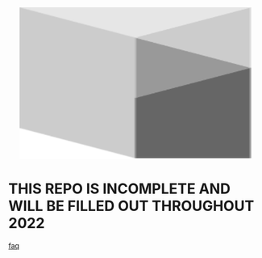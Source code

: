 <p align="center">
  <img width="460" height="300" src="streamforthepeople.svg">
</p>

# THIS REPO IS INCOMPLETE AND WILL BE FILLED OUT THROUGHOUT 2022

[faq](faq.md)
